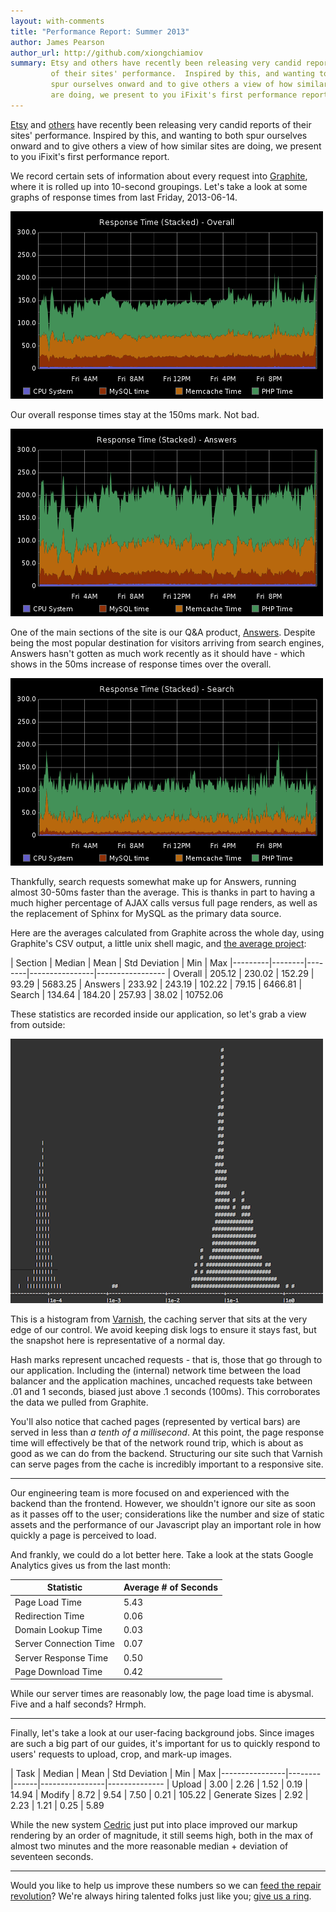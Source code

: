 ```yaml
---
layout: with-comments
title: "Performance Report: Summer 2013"
author: James Pearson
author_url: http://github.com/xiongchiamiov
summary: Etsy and others have recently been releasing very candid reports
         of their sites' performance.  Inspired by this, and wanting to both
         spur ourselves onward and to give others a view of how similar sites
         are doing, we present to you iFixit's first performance report.
---
```


[Etsy] and [others] have recently been releasing very candid reports of their
sites' performance.  Inspired by this, and wanting to both spur ourselves
onward and to give others a view of how similar sites are doing, we present to
you iFixit's first performance report.

We record certain sets of information about every request into [Graphite],
where it is rolled up into 10-second groupings.  Let's take a look at some
graphs of response times from last Friday, 2013-06-14.

![overall](/assets/2013-06-16-performance-report/overall.png)

Our overall response times stay at the 150ms mark.  Not bad.

![answers](/assets/2013-06-16-performance-report/answers.png)

One of the main sections of the site is our Q&A product, [Answers].  Despite
being the most popular destination for visitors arriving from search engines,
Answers hasn't gotten as much work recently as it should have - which shows in
the 50ms increase of response times over the overall.

![search](/assets/2013-06-16-performance-report/search.png)

Thankfully, search requests somewhat make up for Answers, running almost
30-50ms faster than the average.  This is thanks in part to having a much
higher percentage of AJAX calls versus full page renders, as well as the
replacement of Sphinx for MySQL as the primary data source.

Here are the averages calculated from Graphite across the whole day, using
Graphite's CSV output, a little unix shell magic, and [the average project]:

| Section | Median | Mean   | Std Deviation  | Min   | Max
|---------|--------|--------|----------------|-----------------
| Overall | 205.12 | 230.02 | 152.29         | 93.29 |  5683.25
| Answers | 233.92 | 243.19 | 102.22         | 79.15 |  6466.81
| Search  | 134.64 | 184.20 | 257.93         | 38.02 | 10752.06

These statistics are recorded inside our application, so let's grab a view from
outside:

![varnishhist](/assets/2013-06-16-performance-report/varnishhist.png)

This is a histogram from [Varnish], the caching server that sits at the very
edge of our control.  We avoid keeping disk logs to ensure it stays fast, but
the snapshot here is representative of a normal day.

Hash marks represent uncached requests - that is, those that go through to our
application.  Including the (internal) network time between the load balancer
and the application machines, uncached requests take between .01 and 1
seconds, biased just above .1 seconds (100ms).  This corroborates the data we
pulled from Graphite.

You'll also notice that cached pages (represented by vertical bars) are served
in less than *a tenth of a millisecond*.  At this point, the page response time
will effectively be that of the network round trip, which is about as good as
we can do from the backend.  Structuring our site such that Varnish can serve
pages from the cache is incredibly important to a responsive site.

--------------------------------------------------------------------------------

Our engineering team is more focused on and experienced with the backend than
the frontend.  However, we shouldn't ignore our site as soon as it passes off
to the user; considerations like the number and size of static assets and the
performance of our Javascript play an important role in how quickly a page is
perceived to load.

And frankly, we could do a lot better here.  Take a look at the stats Google
Analytics gives us from the last month:

Statistic              | Average # of Seconds
-----------------------|---------------------
Page Load Time         | 5.43
Redirection Time       | 0.06
Domain Lookup Time     | 0.03
Server Connection Time | 0.07
Server Response Time   | 0.50
Page Download Time     | 0.42

While our server times are reasonably low, the page load time is abysmal.  Five
and a half seconds?  Hrmph.

--------------------------------------------------------------------------------

Finally, let's take a look at our user-facing background jobs.  Since images
are such a big part of our guides, it's important for us to quickly respond to
users' requests to upload, crop, and mark-up images.

| Task           | Median | Mean | Std Deviation  | Min  | Max
|----------------|--------|------|----------------|--------------
| Upload         |   3.00 | 2.26 | 1.52           | 0.19 |  14.94
| Modify         |   8.72 | 9.54 | 7.50           | 0.21 | 105.22
| Generate Sizes |   2.92 | 2.23 | 1.21           | 0.25 |   5.89

While the new system [Cedric] just put into place improved our markup rendering
by an order of magnitude, it still seems high, both in the max of almost two
minutes and the more reasonable median + deviation of seventeen seconds.

--------------------------------------------------------------------------------

Would you like to help us improve these numbers so we can [feed the repair
revolution][manifesto]?  We're always hiring talented folks just like you;
[give us a ring][jobs].

[Etsy]: http://codeascraft.com/category/performance/
[others]: http://engineering.wayfair.com/january-2012-site-performance-report/
[Graphite]: http://graphite.readthedocs.org/
[Answers]: http://www.ifixit.com/Answers/
[Varnish]: https://www.varnish-cache.org/
[the average project]: http://sourceforge.net/projects/average/
[Cedric]: https://github.com/cedmans
[manifesto]: http://www.ifixit.com/Manifesto
[jobs]: http://www.ifixit.com/Info/Jobs

